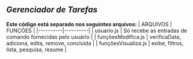 ## ***Gerenciador de Tarefas***

**Este código está separado nos seguintes arquivos:**
| ARQUIVOS | FUNÇÕES | 
|----------|----------|
| usuario.js   | Só recebe as entradas de comando fornecidas pelo usuário  |
| funçõesModifica.js   | verificaData, adiciona, edita, remove, concluida   |
| funçõesVisualiza.js  | exibe, filtros, lista, pesquisa, resume   |
